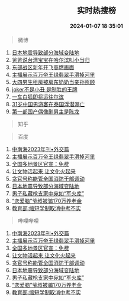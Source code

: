 <div align="center"><h2>实时热搜榜</h2><h4>2024-01-07 18:35:01</h4></div>

> 微博  

1. [日本地震导致部分海域变陆地](https://s.weibo.com/weibo?q=%23%E6%97%A5%E6%9C%AC%E5%9C%B0%E9%9C%87%E5%AF%BC%E8%87%B4%E9%83%A8%E5%88%86%E6%B5%B7%E5%9F%9F%E5%8F%98%E9%99%86%E5%9C%B0%23&t=31&band_rank=1&Refer=top)<br />
2. [爸爸说台湾宝宝在哈尔滨叫小当归](https://s.weibo.com/weibo?q=%23%E7%88%B8%E7%88%B8%E8%AF%B4%E5%8F%B0%E6%B9%BE%E5%AE%9D%E5%AE%9D%E5%9C%A8%E5%93%88%E5%B0%94%E6%BB%A8%E5%8F%AB%E5%B0%8F%E5%BD%93%E5%BD%92%23&t=31&band_rank=2&Refer=top)<br />
3. [东部战区新年开飞高燃画面](https://s.weibo.com/weibo?q=%23%E4%B8%9C%E9%83%A8%E6%88%98%E5%8C%BA%E6%96%B0%E5%B9%B4%E5%BC%80%E9%A3%9E%E9%AB%98%E7%87%83%E7%94%BB%E9%9D%A2%23&t=31&band_rank=3&Refer=top)<br />
4. [主播展示百万帝王绿翡翠手滑掉河里](https://s.weibo.com/weibo?q=%23%E4%B8%BB%E6%92%AD%E5%B1%95%E7%A4%BA%E7%99%BE%E4%B8%87%E5%B8%9D%E7%8E%8B%E7%BB%BF%E7%BF%A1%E7%BF%A0%E6%89%8B%E6%BB%91%E6%8E%89%E6%B2%B3%E9%87%8C%23&t=31&band_rank=4&Refer=top)<br />
5. [大四男生租房被房东奶奶当亲孙照顾](https://s.weibo.com/weibo?q=%23%E5%A4%A7%E5%9B%9B%E7%94%B7%E7%94%9F%E7%A7%9F%E6%88%BF%E8%A2%AB%E6%88%BF%E4%B8%9C%E5%A5%B6%E5%A5%B6%E5%BD%93%E4%BA%B2%E5%AD%99%E7%85%A7%E9%A1%BE%23&t=31&band_rank=5&Refer=top)<br />
6. [joker不是小丑 是制胜的王牌](https://s.weibo.com/weibo?q=joker%E4%B8%8D%E6%98%AF%E5%B0%8F%E4%B8%91%20%E6%98%AF%E5%88%B6%E8%83%9C%E7%9A%84%E7%8E%8B%E7%89%8C&t=31&band_rank=6&Refer=top)<br />
7. [一车白狐即将运往尔滨](https://s.weibo.com/weibo?q=%23%E4%B8%80%E8%BD%A6%E7%99%BD%E7%8B%90%E5%8D%B3%E5%B0%86%E8%BF%90%E5%BE%80%E5%B0%94%E6%BB%A8%23&t=31&band_rank=7&Refer=top)<br />
8. [31岁中国男游客在泰国浮潜溺亡](https://s.weibo.com/weibo?q=%2331%E5%B2%81%E4%B8%AD%E5%9B%BD%E7%94%B7%E6%B8%B8%E5%AE%A2%E5%9C%A8%E6%B3%B0%E5%9B%BD%E6%B5%AE%E6%BD%9C%E6%BA%BA%E4%BA%A1%23&t=31&band_rank=8&Refer=top)<br />
9. [第一部国产偶像剧男主是陈龙](https://s.weibo.com/weibo?q=%23%E7%AC%AC%E4%B8%80%E9%83%A8%E5%9B%BD%E4%BA%A7%E5%81%B6%E5%83%8F%E5%89%A7%E7%94%B7%E4%B8%BB%E6%98%AF%E9%99%88%E9%BE%99%23&t=31&band_rank=9&Refer=top)<br />

> 知乎  


> 百度  

1. [中南海2023年刊•外交篇](https://www.baidu.com/s?wd=%E4%B8%AD%E5%8D%97%E6%B5%B72023%E5%B9%B4%E5%88%8A%E2%80%A2%E5%A4%96%E4%BA%A4%E7%AF%87&sa=fyb_news&rsv_dl=fyb_news)<br />
2. [主播展示百万帝王绿翡翠手滑掉河里](https://www.baidu.com/s?wd=%E4%B8%BB%E6%92%AD%E5%B1%95%E7%A4%BA%E7%99%BE%E4%B8%87%E5%B8%9D%E7%8E%8B%E7%BB%BF%E7%BF%A1%E7%BF%A0%E6%89%8B%E6%BB%91%E6%8E%89%E6%B2%B3%E9%87%8C&sa=fyb_news&rsv_dl=fyb_news)<br />
3. [全国多地景区官宣：免费](https://www.baidu.com/s?wd=%E5%85%A8%E5%9B%BD%E5%A4%9A%E5%9C%B0%E6%99%AF%E5%8C%BA%E5%AE%98%E5%AE%A3%EF%BC%9A%E5%85%8D%E8%B4%B9&sa=fyb_news&rsv_dl=fyb_news)<br />
4. [让文物活起来 让文化火起来](https://www.baidu.com/s?wd=%E8%AE%A9%E6%96%87%E7%89%A9%E6%B4%BB%E8%B5%B7%E6%9D%A5+%E8%AE%A9%E6%96%87%E5%8C%96%E7%81%AB%E8%B5%B7%E6%9D%A5&sa=fyb_news&rsv_dl=fyb_news)<br />
5. [贪官号称能管全国消防干部调动](https://www.baidu.com/s?wd=%E8%B4%AA%E5%AE%98%E5%8F%B7%E7%A7%B0%E8%83%BD%E7%AE%A1%E5%85%A8%E5%9B%BD%E6%B6%88%E9%98%B2%E5%B9%B2%E9%83%A8%E8%B0%83%E5%8A%A8&sa=fyb_news&rsv_dl=fyb_news)<br />
6. [日本地震导致部分海域变陆地](https://www.baidu.com/s?wd=%E6%97%A5%E6%9C%AC%E5%9C%B0%E9%9C%87%E5%AF%BC%E8%87%B4%E9%83%A8%E5%88%86%E6%B5%B7%E5%9F%9F%E5%8F%98%E9%99%86%E5%9C%B0&sa=fyb_news&rsv_dl=fyb_news)<br />
7. [男子私藏枪支家中宛如“军火库”](https://www.baidu.com/s?wd=%E7%94%B7%E5%AD%90%E7%A7%81%E8%97%8F%E6%9E%AA%E6%94%AF%E5%AE%B6%E4%B8%AD%E5%AE%9B%E5%A6%82%E2%80%9C%E5%86%9B%E7%81%AB%E5%BA%93%E2%80%9D&sa=fyb_news&rsv_dl=fyb_news)<br />
8. [“恋爱脑”爷叔被骗170万养老金](https://www.baidu.com/s?wd=%E2%80%9C%E6%81%8B%E7%88%B1%E8%84%91%E2%80%9D%E7%88%B7%E5%8F%94%E8%A2%AB%E9%AA%97170%E4%B8%87%E5%85%BB%E8%80%81%E9%87%91&sa=fyb_news&rsv_dl=fyb_news)<br />
9. [教育部:缩短学制取消中考不实](https://www.baidu.com/s?wd=%E6%95%99%E8%82%B2%E9%83%A8%3A%E7%BC%A9%E7%9F%AD%E5%AD%A6%E5%88%B6%E5%8F%96%E6%B6%88%E4%B8%AD%E8%80%83%E4%B8%8D%E5%AE%9E&sa=fyb_news&rsv_dl=fyb_news)<br />

> 哔哩哔哩  

1. [中南海2023年刊•外交篇](https://www.baidu.com/s?wd=%E4%B8%AD%E5%8D%97%E6%B5%B72023%E5%B9%B4%E5%88%8A%E2%80%A2%E5%A4%96%E4%BA%A4%E7%AF%87&sa=fyb_news&rsv_dl=fyb_news)<br />
2. [主播展示百万帝王绿翡翠手滑掉河里](https://www.baidu.com/s?wd=%E4%B8%BB%E6%92%AD%E5%B1%95%E7%A4%BA%E7%99%BE%E4%B8%87%E5%B8%9D%E7%8E%8B%E7%BB%BF%E7%BF%A1%E7%BF%A0%E6%89%8B%E6%BB%91%E6%8E%89%E6%B2%B3%E9%87%8C&sa=fyb_news&rsv_dl=fyb_news)<br />
3. [全国多地景区官宣：免费](https://www.baidu.com/s?wd=%E5%85%A8%E5%9B%BD%E5%A4%9A%E5%9C%B0%E6%99%AF%E5%8C%BA%E5%AE%98%E5%AE%A3%EF%BC%9A%E5%85%8D%E8%B4%B9&sa=fyb_news&rsv_dl=fyb_news)<br />
4. [让文物活起来 让文化火起来](https://www.baidu.com/s?wd=%E8%AE%A9%E6%96%87%E7%89%A9%E6%B4%BB%E8%B5%B7%E6%9D%A5+%E8%AE%A9%E6%96%87%E5%8C%96%E7%81%AB%E8%B5%B7%E6%9D%A5&sa=fyb_news&rsv_dl=fyb_news)<br />
5. [贪官号称能管全国消防干部调动](https://www.baidu.com/s?wd=%E8%B4%AA%E5%AE%98%E5%8F%B7%E7%A7%B0%E8%83%BD%E7%AE%A1%E5%85%A8%E5%9B%BD%E6%B6%88%E9%98%B2%E5%B9%B2%E9%83%A8%E8%B0%83%E5%8A%A8&sa=fyb_news&rsv_dl=fyb_news)<br />
6. [日本地震导致部分海域变陆地](https://www.baidu.com/s?wd=%E6%97%A5%E6%9C%AC%E5%9C%B0%E9%9C%87%E5%AF%BC%E8%87%B4%E9%83%A8%E5%88%86%E6%B5%B7%E5%9F%9F%E5%8F%98%E9%99%86%E5%9C%B0&sa=fyb_news&rsv_dl=fyb_news)<br />
7. [男子私藏枪支家中宛如“军火库”](https://www.baidu.com/s?wd=%E7%94%B7%E5%AD%90%E7%A7%81%E8%97%8F%E6%9E%AA%E6%94%AF%E5%AE%B6%E4%B8%AD%E5%AE%9B%E5%A6%82%E2%80%9C%E5%86%9B%E7%81%AB%E5%BA%93%E2%80%9D&sa=fyb_news&rsv_dl=fyb_news)<br />
8. [“恋爱脑”爷叔被骗170万养老金](https://www.baidu.com/s?wd=%E2%80%9C%E6%81%8B%E7%88%B1%E8%84%91%E2%80%9D%E7%88%B7%E5%8F%94%E8%A2%AB%E9%AA%97170%E4%B8%87%E5%85%BB%E8%80%81%E9%87%91&sa=fyb_news&rsv_dl=fyb_news)<br />
9. [教育部:缩短学制取消中考不实](https://www.baidu.com/s?wd=%E6%95%99%E8%82%B2%E9%83%A8%3A%E7%BC%A9%E7%9F%AD%E5%AD%A6%E5%88%B6%E5%8F%96%E6%B6%88%E4%B8%AD%E8%80%83%E4%B8%8D%E5%AE%9E&sa=fyb_news&rsv_dl=fyb_news)<br />

